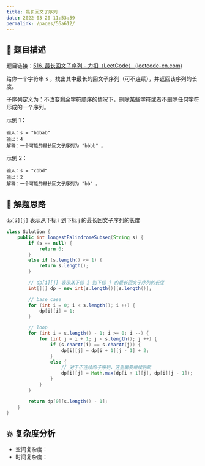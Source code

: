 ```yaml
---
title: 最长回文子序列
date: 2022-03-20 11:53:59
permalink: /pages/56a612/
---
```


## 📃 题目描述

题目链接：[516. 最长回文子序列 - 力扣（LeetCode） (leetcode-cn.com)](https://leetcode-cn.com/problems/longest-palindromic-subsequence/)

给你一个字符串 s ，找出其中最长的回文子序列（可不连续），并返回该序列的长度。

子序列定义为：不改变剩余字符顺序的情况下，删除某些字符或者不删除任何字符形成的一个序列。

示例 1：

```
输入：s = "bbbab"
输出：4
解释：一个可能的最长回文子序列为 "bbbb" 。
```

示例 2：

```
输入：s = "cbbd"
输出：2
解释：一个可能的最长回文子序列为 "bb" 。
```

## 🔔 解题思路

`dp[i][j]` 表示从下标 i 到下标 j 的最长回文子序列的长度


```java
class Solution {
    public int longestPalindromeSubseq(String s) {
        if (s == null) {
            return 0;
        }
        else if (s.length() <= 1) {
            return s.length();
        }

        // dp[i][j] 表示从下标 i 到下标 j 的最长回文子序列的长度
        int[][] dp = new int[s.length()][s.length()];

        // base case
        for (int i = 0; i < s.length(); i ++) {
            dp[i][i] = 1;
        }

        // loop
        for (int i = s.length() - 1; i >= 0; i --) {
            for (int j = i + 1; j < s.length(); j ++) {
                if (s.charAt(i) == s.charAt(j)) {
                    dp[i][j] = dp[i + 1][j - 1] + 2;
                }
                else {
                    // 对于不连续的子序列，这里需要继续判断
                    dp[i][j] = Math.max(dp[i + 1][j], dp[i][j - 1]);
                }
            }
        }

        return dp[0][s.length() - 1];
    }
}
```

## 💥 复杂度分析

- 空间复杂度：
- 时间复杂度：

